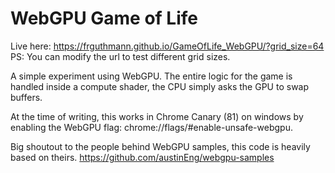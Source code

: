 # WebGPU Game of Life

Live here: https://frguthmann.github.io/GameOfLife_WebGPU/?grid_size=64
PS: You can modify the url to test different grid sizes.

A simple experiment using WebGPU. The entire logic for the game is handled inside a compute shader, the CPU simply asks the GPU to swap buffers.

At the time of writing, this works in Chrome Canary (81) on windows by enabling the WebGPU flag: chrome://flags/#enable-unsafe-webgpu.

Big shoutout to the people behind WebGPU samples, this code is heavily based on theirs.
https://github.com/austinEng/webgpu-samples
